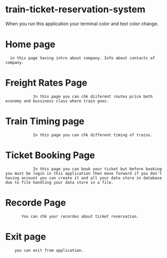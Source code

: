 # train-ticket-reservation-system

When you run this application your terminal color and text color change.

# Home page 
      in this page having intro about company. Info about contacts of company.
      
# Freight Rates Page
                In this page you can chk diiferent routes price both economy and bussiness class where train goes.
      
# Train Timing page
                In this page you can chk different timing of trains. 
                
# Ticket Booking Page
                In this page you can book your ticket but before booking you must be login in this application then move forward if you don't having account you can create it and all your data store in database due to file handling your data store in a file.
                
# Recorde Page
           You can chk your recordes about ticket reservation.
           
# Exit page
        you can exit from application.
